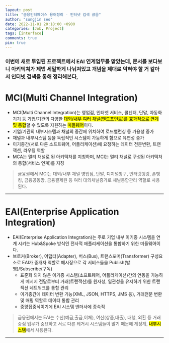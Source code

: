 ```yaml
---
layout: post
title: "금융인터페이스 용어정리 - 인터넷 검색 긁음"
author: "sungjin seo"
date: 2022-11-01 20:18:00 +0900
categories: [Job, Project]
tags: [interface]
comments: true
pin: true
---
```


### 이번에 새로 투입된 프로젝트에서 EAI 연계업무를 맡았는데, 문서를 보다보니 아키텍쳐가 제법 세밀하게 나눠져있고 개념을 제대로 익혀야 할 거 같아서 인터넷 검색을 통해 정리해본다,

# MCI(Multi Channel Integration)
* MCI(Multi Channel Integration)는 영업점, 인터넷 서비스, 콜센터, 단말, 자동화기기 등 기업/기관의 다양한 <mark>대외/내부 여러 채널(엔드포인트)를 효과적으로 연계 및 통합</mark>할 수 있도록 지원하는 <mark>미들웨어</mark>이다.
* 기업/기관의 내부시스템과 채널의 중간에 위치하여 로드밸런싱 등 가용성 증가
* 채널과 내부시스템 등을 독립적인 시스템이 가능하게 함으로 유연성 증가
* 이기종간(서로 다른 소프트웨어, 어플리케이션)에 요청하는 데이터 전문변환, 트랜잭션, 라우팅 역할
* MCA는 멀티 채널로 된 아키텍처를 지칭하며, MCI는 멀티 채널로 구성된 아키텍처의 통합(서비스 연계)를 지칭

> 금융권에서 MCI는 대외/내부 채널 영업점, 단말, 디지털창구, 인터넷뱅킹, 폰뱅킹, 금융공동망, 금융결제원 등 여러 대외채널증가로 채널통합관리 역할로 사용된다.
>
>

------------
# EAI(Enterprise Application Integration)
* EAI(Enterprise Application Integration)는 주로 기업 내부 이기종 시스템을 연계 시키는 Hub&Spoke 방식인 전사적 애플리케이션을 통합하기 위한 미들웨어이다.
* 브로커(Broker), 어댑터(Adapter), 버스(Bus), 트랜스포머(Transformer) 구성요소로 EAI가 중개자 역할로 메시징으로 각 서비스들을 Publish(발행)/Subscribe(구독)
  * 표준화 되지 않은 이기종 시스템(소프트웨어, 어플리케이션)간의 연동을 가능하게 메시지 전달로부터 거래(트랜잭션)를 원자성, 일관성을 유지하기 위한 트랜잭션 네트워크를 통합 관리
  * 이기종간에 데이터 변환 기능(XML, JSON, HTTPS, JMS 등), 거래전문 변환 및 매핑 역할로 데이터 통합 관리
  * 중앙집중식이기에 EAI 시스템 벤더사에 종속적

> 금융권에서는 EAI는 수신(예금,출금,이체), 여신(상품,대출), 대행, 외환 등 거래 중심 업무가 중요하고 서로 다른 레거시 시스템들이 많기 때문에 계정계, <mark>내부시스템</mark>에서 사용된다.
>
>

------------
